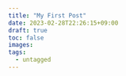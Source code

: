 ```yaml
---
title: "My First Post"
date: 2023-02-28T22:26:15+09:00
draft: true
toc: false
images:
tags:
  - untagged
---
```


